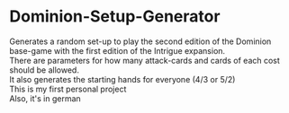 # Dominion-Setup-Generator
Generates a random set-up to play the second edition of the Dominion base-game with the first edition of the Intrigue expansion.  
There are parameters for how many attack-cards and cards of each cost should be allowed.  
It also generates the starting hands for everyone (4/3 or 5/2)  
This is my first personal project  
Also, it's in german  
